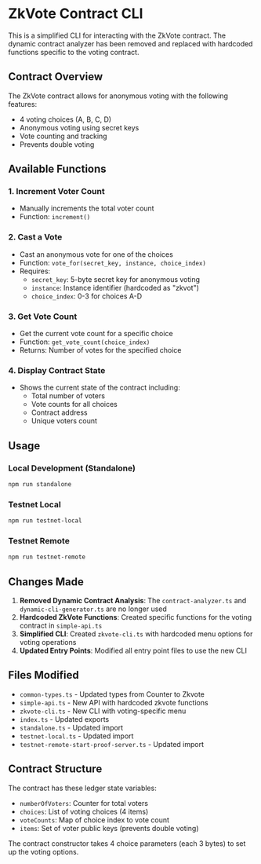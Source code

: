 # ZkVote Contract CLI

This is a simplified CLI for interacting with the ZkVote contract. The dynamic contract analyzer has been removed and replaced with hardcoded functions specific to the voting contract.

## Contract Overview

The ZkVote contract allows for anonymous voting with the following features:
- 4 voting choices (A, B, C, D)
- Anonymous voting using secret keys
- Vote counting and tracking
- Prevents double voting

## Available Functions

### 1. Increment Voter Count
- Manually increments the total voter count
- Function: `increment()`

### 2. Cast a Vote
- Cast an anonymous vote for one of the choices
- Function: `vote_for(secret_key, instance, choice_index)`
- Requires:
  - `secret_key`: 5-byte secret key for anonymous voting
  - `instance`: Instance identifier (hardcoded as "zkvot")
  - `choice_index`: 0-3 for choices A-D

### 3. Get Vote Count
- Get the current vote count for a specific choice
- Function: `get_vote_count(choice_index)`
- Returns: Number of votes for the specified choice

### 4. Display Contract State
- Shows the current state of the contract including:
  - Total number of voters
  - Vote counts for all choices
  - Contract address
  - Unique voters count

## Usage

### Local Development (Standalone)
```bash
npm run standalone
```

### Testnet Local
```bash
npm run testnet-local
```

### Testnet Remote
```bash
npm run testnet-remote
```

## Changes Made

1. **Removed Dynamic Contract Analysis**: The `contract-analyzer.ts` and `dynamic-cli-generator.ts` are no longer used
2. **Hardcoded ZkVote Functions**: Created specific functions for the voting contract in `simple-api.ts`
3. **Simplified CLI**: Created `zkvote-cli.ts` with hardcoded menu options for voting operations
4. **Updated Entry Points**: Modified all entry point files to use the new CLI

## Files Modified

- `common-types.ts` - Updated types from Counter to Zkvote
- `simple-api.ts` - New API with hardcoded zkvote functions
- `zkvote-cli.ts` - New CLI with voting-specific menu
- `index.ts` - Updated exports
- `standalone.ts` - Updated import
- `testnet-local.ts` - Updated import
- `testnet-remote-start-proof-server.ts` - Updated import

## Contract Structure

The contract has these ledger state variables:
- `numberOfVoters`: Counter for total voters
- `choices`: List of voting choices (4 items)
- `voteCounts`: Map of choice index to vote count
- `items`: Set of voter public keys (prevents double voting)

The contract constructor takes 4 choice parameters (each 3 bytes) to set up the voting options.
